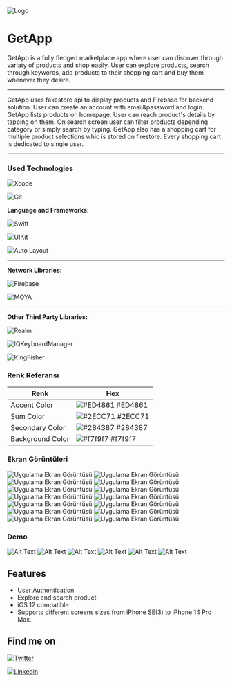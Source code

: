 
 
 ![Logo](https://github.com/evarilci/GetApp/blob/main/Images/mainLogo.png)
 
 # GetApp

 GetApp is a fully fledged marketplace app where user can discover through variaty of products and shop easily. User can explore products, search through keywords, add products to their shopping cart and buy them whenever they desire.

---
GetApp uses fakestore api to display products and Firebase for backend solution. User can create an account with email&password and login. GetApp lists products on homepage. User can reach product's details by tapping on them. On search screen user can filter products depending category or simply search by typing. GetApp also has a shopping cart for multiple product selections whic is stored on firestore. Every shopping cart is dedicated to single user.

---


### Used Technologies

![Xcode](https://img.shields.io/badge/Xcode-007ACC?style=for-the-badge&logo=Xcode&logoColor=white)

![Git](https://img.shields.io/badge/GIT-E44C30?style=for-the-badge&logo=git&logoColor=white)


**Language and Frameworks:** 
 
  ![Swift](https://img.shields.io/badge/Swift-FA7343?style=for-the-badge&logo=swift&logoColor=white) 

  ![UIKit](https://img.shields.io/badge/UIKit-043b5c?style=for-the-badge&logo=swift&logoColor=white)
  
  ![Auto Layout](https://img.shields.io/badge/Auto_Layout-fbc093?style=for-the-badge&logo=swift&logoColor=blue)

  ---

**Network Libraries:** 

  ![Firebase](https://img.shields.io/badge/firebase-ffca28?style=for-the-badge&logo=firebase&logoColor=black)

  ![MOYA](https://img.shields.io/badge/moya-cf2f74?style=for-the-badge&logoColor=white)

  


  ---
  
**Other Third Party Libraries:** 

  ![Realm](https://img.shields.io/badge/Realm-39477F?style=for-the-badge&logo=realm&logoColor=white)

  ![IQKeyboardManager](https://img.shields.io/badge/IQKeyboardManager-298D46?style=for-the-badge&logoColor=white)

 ![KingFisher](https://img.shields.io/badge/KingFisher-5091CD?style=for-the-badge&&logoColor=white)
  
### Renk Referansı

| Renk             | Hex                                                                |
| ----------------- | ------------------------------------------------------------------ |
| Accent Color | ![#ED4861](https://via.placeholder.com/10/ED4861?text=+) #ED4861 |
| Sum Color | ![#2ECC71](https://via.placeholder.com/10/2ECC71?text=+) #2ECC71 |
| Secondary Color | ![#284387](https://via.placeholder.com/10/284387?text=+) #284387 |
| Background Color | ![#f7f9f7](https://via.placeholder.com/10/f7f9f7?text=+) #f7f9f7 | 

### Ekran Görüntüleri

![Uygulama Ekran Görüntüsü](https://github.com/evarilci/GetApp/blob/main/Images/1.png)
![Uygulama Ekran Görüntüsü](https://github.com/evarilci/GetApp/blob/main/Images/2.png)
![Uygulama Ekran Görüntüsü](https://github.com/evarilci/GetApp/blob/main/Images/3.png)
![Uygulama Ekran Görüntüsü](https://github.com/evarilci/GetApp/blob/main/Images/4.png)
![Uygulama Ekran Görüntüsü](https://github.com/evarilci/GetApp/blob/main/Images/5.png)
![Uygulama Ekran Görüntüsü](https://github.com/evarilci/GetApp/blob/main/Images/6.png)
![Uygulama Ekran Görüntüsü](https://github.com/evarilci/GetApp/blob/main/Images/7.png)
![Uygulama Ekran Görüntüsü](https://github.com/evarilci/GetApp/blob/main/Images/8.png)
![Uygulama Ekran Görüntüsü](https://github.com/evarilci/GetApp/blob/main/Images/9.png)
![Uygulama Ekran Görüntüsü](https://github.com/evarilci/GetApp/blob/main/Images/10.png)
![Uygulama Ekran Görüntüsü](https://github.com/evarilci/GetApp/blob/main/Images/11.png)
![Uygulama Ekran Görüntüsü](https://github.com/evarilci/GetApp/blob/main/Images/12.png)
![Uygulama Ekran Görüntüsü](https://github.com/evarilci/GetApp/blob/main/Images/13.png)
![Uygulama Ekran Görüntüsü](https://github.com/evarilci/GetApp/blob/main/Images/14.png)

  

### Demo

![Alt Text](https://drive.google.com/file/d/1cc_VcJQqtstSqwDDTRCq1I2vOFyUrSL1/view?usp=share_link)
![Alt Text](https://drive.google.com/file/d/1cc_VcJQqtstSqwDDTRCq1I2vOFyUrSL1/view?usp=share_link)
![Alt Text](https://drive.google.com/file/d/1cc_VcJQqtstSqwDDTRCq1I2vOFyUrSL1/view?usp=share_link)
![Alt Text](https://drive.google.com/file/d/1cc_VcJQqtstSqwDDTRCq1I2vOFyUrSL1/view?usp=share_link)
![Alt Text](https://drive.google.com/file/d/1cc_VcJQqtstSqwDDTRCq1I2vOFyUrSL1/view?usp=share_link)
![Alt Text](https://drive.google.com/file/d/1cc_VcJQqtstSqwDDTRCq1I2vOFyUrSL1/view?usp=share_link)

  
## Features

- User Authentication
- Explore and search product
- iOS 12 compatible
- Supports different screens sizes from iPhone SE(3) to iPhone 14 Pro Max.



  
## Find me on



[![Twitter](https://img.shields.io/badge/Twitter-1DA1F2?style=for-the-badge&logo=twitter&logoColor=white)](https://twitter.com/evarilci69)

[![Linkedin](https://img.shields.io/badge/LinkedIn-0077B5?style=for-the-badge&logo=linkedin&logoColor=white)](https://www.linkedin.com/in/varilci/)


  

